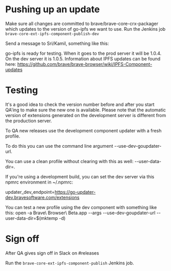 # Pushing up an update

Make sure all changes are committed to brave/brave-core-crx-packager which updates to the version of go-ipfs we want to use.
Run the Jenkins job `brave-core-ext-ipfs-component-publish-dev`

Send a message to Sri/Kamil, something like this:

go-ipfs is ready for testing. 
When it goes to the prod server it will be 1.0.4. 
On the dev server it is 1.0.5. 
Information about IPFS updates can be found here: https://github.com/brave/brave-browser/wiki/IPFS-Component-updates



# Testing

It's a good idea to check the version number before and after you start QA'ing to make sure the new one is available. Please note that the automatic version of extensions generated on the development server is different from the production server.

To QA new releases use the development component updater with a fresh profile.

To do this you can use the command line argument --use-dev-goupdater-url.

You can use a clean profile without clearing with this as well: --user-data-dir=<tmp-dir>.

If you're using a development build, you can set the dev server via this npmrc environment in ~/.npmrc:

updater_dev_endpoint=https://go-updater-dev.bravesoftware.com/extensions

You can test a new profile using the dev component with something like this:
open -a Brave\ Browser\ Beta.app --args --use-dev-goupdater-url --user-data-dir=$(mktemp -d)

# Sign off

After QA gives sign off in Slack on #releases

Run the `brave-core-ext-ipfs-component-publish` Jenkins job.
